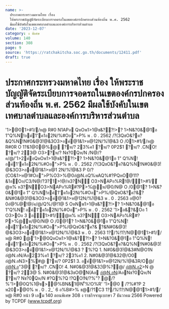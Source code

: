 ```yaml
---
name: >-
  ประกาศกระทรวงมหาดไทย เรื่อง
  ให้พระราชบัญญัติจัดระเบียบการจอดรถในเขตองค์กรปกครองส่วนท้องถิ่น พ.ศ. 2562
  มีผลใช้บังคับในเขตเทศบาลตำบลและองค์การบริหารส่วนตำบล
date: '2023-12-07'
category: ง พิเศษ
volume: 140
section: 308
page: 9
source: 'https://ratchakitcha.soc.go.th/documents/12411.pdf'
draft: true
---
```


# ประกาศกระทรวงมหาดไทย เรื่อง ให้พระราชบัญญัติจัดระเบียบการจอดรถในเขตองค์กรปกครองส่วนท้องถิ่น พ.ศ. 2562 มีผลใช้บังคับในเขตเทศบาลตำบลและองค์การบริหารส่วนตำบล

'1>@01>#1//ห@ R#0 N1APอ QหOพ1>1@ช&??!>? 1>N&?0&@1อ 1"Q%N!อค์1'ค1อ2N/%#Oอ">P% พ . 0 . 2562 /?(3QชO&?ค?&Q%N!N#0&@3!ํ@&3O3>อค์@1&1>ห@12N/%!ํ@&3 O /01>#1//ห@ R#0R O 1?&1@0@%@ ?ห/? 23%ค1 ?ห/? 0P2$1 ?ห/? .CNO! ?ห/? 23@ O3>?ห/? Nช?0Qห/N /N@/?ค/@/'1>2ค์อQหOพ1>1@ช&??!>? 1>N&?0&@1อ 1" Q%N!อค์1'ค1อ2N/%#Oอ">P% พ . 0 . 2562 /?(3QชO&?ค?&Q%N!N#0&@3!ํ@&3O3>อค์@1&1>ห@1 2N/%!ํ@&3 P 0/?(CO&1>ห@1#Oอ">P%O3>%@0อํ@N.อQ%พAQ%#?PQหO@11?&1อOอ/C3/N@/?3?1>!@/ห3?N์ O3>NAPอ%R!@/1>#1/ํ@ห% ห3?N์O3>NAPอ%R#?P>%ํ@ห/@0/N@ O /0@1? 1>N&?0&@1อ 1" Q%N!อค์1'ค1อ2N/%#Oอ">P%/@QชO&?ค?&?&N#0&@3!ํ@&3O3>อค์@1&1>ห@12N/%!ํ@&3 พ . 0 . 2563 อ@0?0อํ@%@!@/ค/@/Q%/@!1@ 5 OหNพ1>1@ช&??!>? 1>N&?0&@1อ 1"Q%N! อค์1'ค1อ2N/%#Oอ">P% พ . 0 . 2562 '1>อ&?&Oอ 1 O3>Oอ 3 อ1>#1/ํ@ห% ห3?N์ O3>NAPอ%R#?P>%ํ@ห/@0/N@ O /0@1? 1>N&?0&@1อ 1"Q%N!อค์1'ค1อ2N/%#Oอ">P%/@QชO&?ค?& ?&N#0&@3!ํ@&3O3>อค์@1&1>ห@12N/%!ํ@&3 พ . 0 . 2563 1?/%!1?/N@@11>#1//ห@ R#0 @'1>@0QหOพ1>1@ช&??!>? 1>N&?0&@1อ 1"Q%N!อค์1'ค1อ2N/%#Oอ">P% พ . 0 . 2562 /?(3QชO&?ค?&Q%N!N#0&@3!ํ@&3O3>อค์@1&1>ห@12N/%!ํ@&3 ? %?Q 1. N#0&@3!ํ@&3#N@O1N อํ@N.อN/Aอ23%ค1 ?ห/? 23%ค1 2. N#0&@3!ํ@&32@/O0 อํ@N.อN3>%#@ ?ห/? 0P2$1 3. อค์@1&1>ห@12N/%!ํ@&3R/O@/ อํ@N.อ"3@ ?ห/? .CNO! 4. N#0&@3!ํ@&32ํ@%?@/ อํ@N.อ2>N @ ?ห/? 23@ 5. N#0&@3!ํ@&3ชO@N(Aอ อํ@N.อN/AอNช?0Qห/N ?ห/? Nช?0Qห/N #?Q%?Q !?QO!N/?%"? @/?%'1>@0Q%1@ช>@%BN&1@N'็%!O%R' '1>@0  /?%#?P 2 พ20>@0% พ . 0 . 2_` 6 อ%B#>% ช@/?1C3 1?/%!1?/N@@11>#1//ห@ R#0 หน้า 9 เลม 140 ตอนพิเศษ 308 ง ราชกิจจานุเบกษา 7 ธันวาคม 2566 Powered by TCPDF (www.tcpdf.org)
